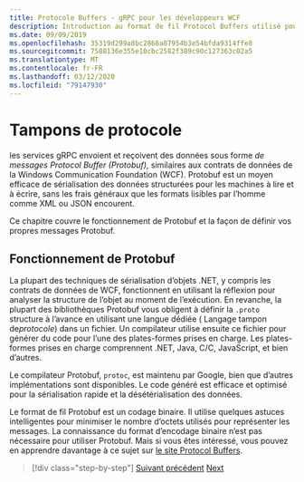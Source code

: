 ```yaml
---
title: Protocole Buffers - gRPC pour les développeurs WCF
description: Introduction au format de fil Protocol Buffers utilisé pour le réseautage gRPC.
ms.date: 09/09/2019
ms.openlocfilehash: 35319d299a8bc2866a87954b3e54bfda9314ffe8
ms.sourcegitcommit: 7588136e355e10cbc2582f389c90c127363c02a5
ms.translationtype: MT
ms.contentlocale: fr-FR
ms.lasthandoff: 03/12/2020
ms.locfileid: "79147930"
---
```

# <a name="protocol-buffers"></a>Tampons de protocole

les services gRPC envoient et reçoivent des données sous forme *de messages Protocol Buffer (Protobuf),* similaires aux contrats de données de la Windows Communication Foundation (WCF). Protobuf est un moyen efficace de sérialisation des données structurées pour les machines à lire et à écrire, sans les frais généraux que les formats lisibles par l’homme comme XML ou JSON encourent.

Ce chapitre couvre le fonctionnement de Protobuf et la façon de définir vos propres messages Protobuf.

## <a name="how-protobuf-works"></a>Fonctionnement de Protobuf

La plupart des techniques de sérialisation d’objets .NET, y compris les contrats de données de WCF, fonctionnent en utilisant la réflexion pour analyser la structure de l’objet au moment de l’exécution. En revanche, la plupart des bibliothèques Protobuf vous obligent à définir la `.proto` structure à l’avance en utilisant une langue dédiée ( Langage tampon de*protocole*) dans un fichier. Un compilateur utilise ensuite ce fichier pour générer du code pour l’une des plates-formes prises en charge. Les plates-formes prises en charge comprennent .NET, Java, C/C, JavaScript, et bien d’autres.

Le compilateur Protobuf, `protoc`, est maintenu par Google, bien que d’autres implémentations sont disponibles. Le code généré est efficace et optimisé pour la sérialisation rapide et la désétérialisation des données.

Le format de fil Protobuf est un codage binaire. Il utilise quelques astuces intelligentes pour minimiser le nombre d’octets utilisés pour représenter les messages. La connaissance du format d’encodage binaire n’est pas nécessaire pour utiliser Protobuf. Mais si vous êtes intéressé, vous pouvez en apprendre davantage à ce sujet sur [le site Protocol Buffers](https://developers.google.com/protocol-buffers/docs/encoding).

>[!div class="step-by-step"]
>[Suivant précédent](why-grpc.md)
>[Next](protobuf-messages.md)
